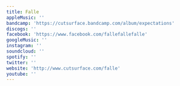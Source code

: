 ```yaml
---
title: Falle
appleMusic: ''
bandcamp: 'https://cutsurface.bandcamp.com/album/expectations'
discogs: ''
facebook: 'https://www.facebook.com/fallefallefalle'
googleMusic: ''
instagram: ''
soundcloud: ''
spotify: ''
twitter: ''
website: 'http://www.cutsurface.com/falle'
youtube: ''
---
```

